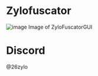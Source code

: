 # Zylofuscator
![image](https://github.com/user-attachments/assets/21da2130-0baa-4c54-ae6b-ec57284f4ef7)
Image of ZyloFuscatorGUI

# Discord
@26zylo
